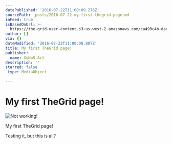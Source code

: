 ```yaml
---
datePublished: '2016-07-22T11:00:09.276Z'
sourcePath: _posts/2016-07-22-my-first-thegrid-page.md
inFeed: true
isBasedOnUrl: >-
  https://the-grid-user-content.s3-us-west-2.amazonaws.com/ca499c4b-dae0-48a6-9245-9a472c2f3829.jpg
author: []
via: {}
dateModified: '2016-07-22T11:00:08.807Z'
title: My first TheGrid page!
publisher:
  name: XeNoS-Art
description: ''
starred: false
_type: MediaObject

---
```

# My first TheGrid page!
![Not working!](https://the-grid-user-content.s3-us-west-2.amazonaws.com/ca499c4b-dae0-48a6-9245-9a472c2f3829.jpg)

My first TheGrid page!

Testing it, but this is all?